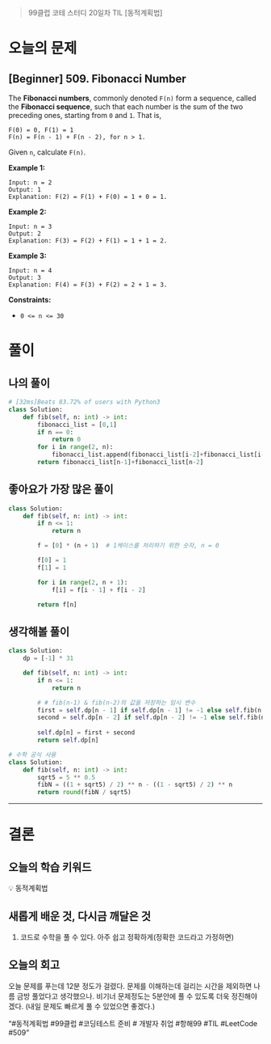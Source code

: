 > 99클럽 코테 스터디 20일차 TIL [동적계획법]
> 

# 오늘의 문제

## [Beginner] 509. Fibonacci Number

The **Fibonacci numbers**, commonly denoted `F(n)` form a sequence, called the **Fibonacci sequence**, such that each number is the sum of the two preceding ones, starting from `0` and `1`. That is,

```
F(0) = 0, F(1) = 1
F(n) = F(n - 1) + F(n - 2), for n > 1.

```

Given `n`, calculate `F(n)`.

**Example 1:**

```
Input: n = 2
Output: 1
Explanation: F(2) = F(1) + F(0) = 1 + 0 = 1.

```

**Example 2:**

```
Input: n = 3
Output: 2
Explanation: F(3) = F(2) + F(1) = 1 + 1 = 2.

```

**Example 3:**

```
Input: n = 4
Output: 3
Explanation: F(4) = F(3) + F(2) = 2 + 1 = 3.

```

**Constraints:**

- `0 <= n <= 30`

# 풀이

## 나의 풀이

```python
# [32ms]Beats 83.72% of users with Python3
class Solution:
    def fib(self, n: int) -> int:
        fibonacci_list = [0,1]
        if n == 0:
            return 0
        for i in range(2, n):
            fibonacci_list.append(fibonacci_list[i-2]+fibonacci_list[i-1])
        return fibonacci_list[n-1]+fibonacci_list[n-2]
```

## 좋아요가 가장 많은 풀이

```python
class Solution:
    def fib(self, n: int) -> int:
        if n <= 1:
            return n

        f = [0] * (n + 1)  # 1케이스를 처리하기 위한 숫자, n = 0

        f[0] = 1
        f[1] = 1

        for i in range(2, n + 1):
            f[i] = f[i - 1] + f[i - 2]

        return f[n]
```

## 생각해볼 풀이

```python
class Solution:
    dp = [-1] * 31

    def fib(self, n: int) -> int:
        if n <= 1:
            return n

        # # fib(n-1) & fib(n-2)의 값을 저장하는 임시 변수
        first = self.dp[n - 1] if self.dp[n - 1] != -1 else self.fib(n - 1)
        second = self.dp[n - 2] if self.dp[n - 2] != -1 else self.fib(n - 2)
        
        self.dp[n] = first + second
        return self.dp[n]
```

```python
# 수학 공식 사용
class Solution:
    def fib(self, n: int) -> int:
        sqrt5 = 5 ** 0.5
        fibN = ((1 + sqrt5) / 2) ** n - ((1 - sqrt5) / 2) ** n
        return round(fibN / sqrt5)
```

---

# 결론

## 오늘의 학습 키워드

<aside>
💡 동적계획법

</aside>

## 새롭게 배운 것, 다시금 깨달은 것

1. 코드로 수학을 풀 수 있다. 아주 쉽고 정확하게(정확한 코드라고 가정하면)

## 오늘의 회고

오늘 문제를 푸는데 12분 정도가 걸렸다. 문제를 이해하는데 걸리는 시간을 제외하면 나름 금방 풀었다고 생각했으나. 비기너 문제정도는 5분안에 풀 수 있도록 더욱 정진해야겠다.
(내일 문제도 빠르게 풀 수 있었으면 좋겠다.)

“#동적계획법 #99클럽 #코딩테스트 준비 # 개발자 취업 #항해99 #TIL #LeetCode #509”